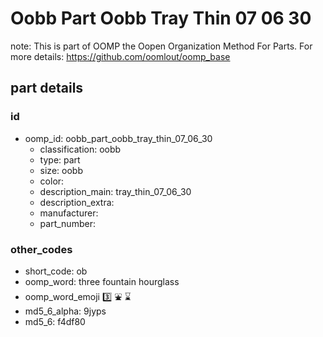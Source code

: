 # Oobb Part Oobb Tray Thin 07 06 30  

note: This is part of OOMP the Oopen Organization Method For Parts. For more details: https://github.com/oomlout/oomp_base

##  part details





### id
* oomp_id: oobb_part_oobb_tray_thin_07_06_30
  * classification: oobb
  * type: part
  * size: oobb
  * color: 
  * description_main: tray_thin_07_06_30
  * description_extra: 
  * manufacturer: 
  * part_number: 

### other_codes
* short_code: ob
* oomp_word: three fountain hourglass
* oomp_word_emoji :three: :fountain: :hourglass:
* md5_6_alpha: 9jyps
* md5_6: f4df80